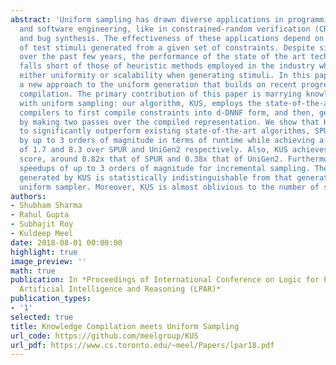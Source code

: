 ```yaml
---
abstract: 'Uniform sampling has drawn diverse applications in programming languages
  and software engineering, like in constrained-random verification (CRV), constrained-fuzzing
  and bug synthesis. The effectiveness of these applications depend on the uniformity
  of test stimuli generated from a given set of constraints. Despite significant progress
  over the past few years, the performance of the state of the art techniques still
  falls short of those of heuristic methods employed in the industry which sacrifice
  either uniformity or scalability when generating stimuli. In this paper, we propose
  a new approach to the uniform generation that builds on recent progress in knowledge
  compilation. The primary contribution of this paper is marrying knowledge compilation
  with uniform sampling: our algorithm, KUS, employs the state-of-the-art knowledge
  compilers to first compile constraints into d-DNNF form, and then, generates samples
  by making two passes over the compiled representation. We show that KUS is able
  to significantly outperform existing state-of-the-art algorithms, SPUR and UniGen2,
  by up to 3 orders of magnitude in terms of runtime while achieving a geometric speedup
  of 1.7 and 8.3 over SPUR and UniGen2 respectively. Also, KUS achieves a lower PAR-2
  score, around 0.82x that of SPUR and 0.38x that of UniGen2. Furthermore, KUS achieves
  speedups of up to 3 orders of magnitude for incremental sampling. The distribution
  generated by KUS is statistically indistinguishable from that generated by an ideal
  uniform sampler. Moreover, KUS is almost oblivious to the number of samples requested.'
authors:
- Shubham Sharma
- Rahul Gupta
- Subhajit Roy
- Kuldeep Meel
date: 2018-08-01 00:00:00
highlight: true
image_preview: ''
math: true
publication: In *Proceedings of International Conference on Logic for Programming
  Artificial Intelligence and Reasoning (LPAR)*
publication_types:
- '1'
selected: true
title: Knowledge Compilation meets Uniform Sampling
url_code: https://github.com/meelgroup/KUS
url_pdf: https://www.cs.toronto.edu/~meel/Papers/lpar18.pdf
---
```


